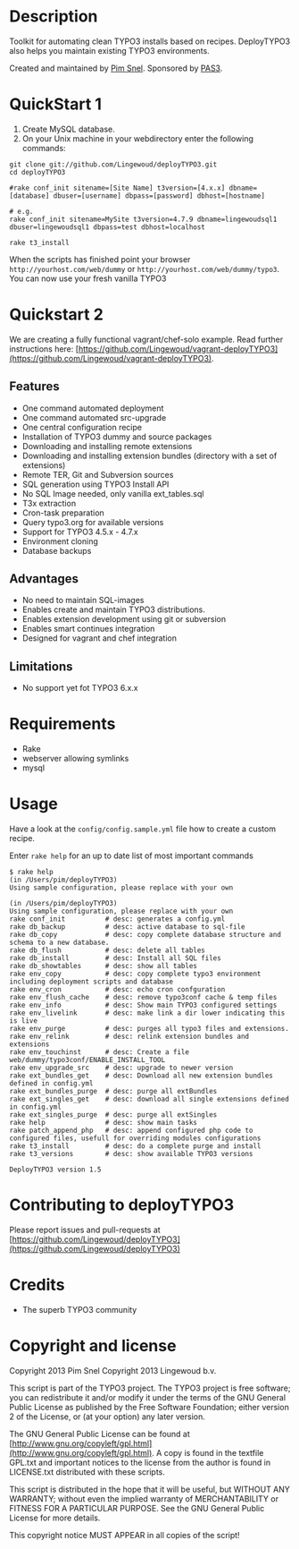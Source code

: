 Description
===========
Toolkit for automating clean TYPO3 installs based on recipes. DeployTYPO3 also
helps you maintain existing TYPO3 environments.

Created and maintained by [Pim Snel](https://github.com/mipmip).
Sponsored by [PAS3](http://www.pas3.com).

QuickStart 1
============

1. Create MySQL database.
2. On your Unix machine in your webdirectory enter the following commands:

```
git clone git://github.com/Lingewoud/deployTYPO3.git
cd deployTYPO3

#rake conf_init sitename=[Site Name] t3version=[4.x.x] dbname=[database] dbuser=[username] dbpass=[password] dbhost=[hostname]

# e.g.
rake conf_init sitename=MySite t3version=4.7.9 dbname=lingewoudsql1 dbuser=lingewoudsql1 dbpass=test dbhost=localhost

rake t3_install
```


When the scripts has finished point your browser ```http://yourhost.com/web/dummy``` or ```http://yourhost.com/web/dummy/typo3```. You can now use your fresh vanilla TYPO3

Quickstart 2
============

We are creating a fully functional vagrant/chef-solo example. Read further instructions here: [https://github.com/Lingewoud/vagrant-deployTYPO3](https://github.com/Lingewoud/vagrant-deployTYPO3).

Features
--------
* One command automated deployment  
* One command automated src-upgrade 
* One central configuration recipe
* Installation of TYPO3 dummy and source packages
* Downloading and installing remote extensions
* Downloading and installing extension bundles (directory with a set of extensions)
* Remote TER, Git and Subversion sources
* SQL generation using TYPO3 Install API
* No SQL Image needed, only vanilla ext_tables.sql
* T3x extraction
* Cron-task preparation
* Query typo3.org for available versions
* Support for TYPO3 4.5.x - 4.7.x
* Environment cloning
* Database backups

Advantages
----------
* No need to maintain SQL-images
* Enables create and maintain TYPO3 distributions. 
* Enables extension development using git or subversion
* Enables smart continues integration
* Designed for vagrant and chef integration

Limitations
-----------
* No support yet fot TYPO3 6.x.x

Requirements
============
* Rake
* webserver allowing symlinks
* mysql

Usage
=====

Have a look at the ```config/config.sample.yml``` file how to create a custom recipe.

Enter ```rake help``` for an up to date list of most important commands

```
$ rake help
(in /Users/pim/deployTYPO3)
Using sample configuration, please replace with your own

(in /Users/pim/deployTYPO3)
Using sample configuration, please replace with your own
rake conf_init          # desc: generates a config.yml
rake db_backup          # desc: active database to sql-file
rake db_copy            # desc: copy complete database structure and schema to a new database.
rake db_flush           # desc: delete all tables
rake db_install         # desc: Install all SQL files
rake db_showtables      # desc: show all tables
rake env_copy           # desc: copy complete typo3 environment including deployment scripts and database
rake env_cron           # desc: echo cron confguration
rake env_flush_cache    # desc: remove typo3conf cache & temp files
rake env_info           # desc: Show main TYPO3 configured settings
rake env_livelink       # desc: make link a dir lower indicating this is live
rake env_purge          # desc: purges all typo3 files and extensions.
rake env_relink         # desc: relink extension bundles and extensions
rake env_touchinst      # desc: Create a file web/dummy/typo3conf/ENABLE_INSTALL_TOOL
rake env_upgrade_src    # desc: upgrade to newer version
rake ext_bundles_get    # desc: Download all new extension bundles defined in config.yml
rake ext_bundles_purge  # desc: purge all extBundles
rake ext_singles_get    # desc: download all single extensions defined in config.yml
rake ext_singles_purge  # desc: purge all extSingles
rake help               # desc: show main tasks
rake patch_append_php   # desc: append configured php code to configured files, usefull for overriding modules configurations
rake t3_install         # desc: do a complete purge and install
rake t3_versions        # desc: show available TYPO3 versions

DeployTYPO3 version 1.5
```

Contributing to deployTYPO3
===========================
Please report issues and pull-requests at [https://github.com/Lingewoud/deployTYPO3](https://github.com/Lingewoud/deployTYPO3)

Credits
=======
* The superb TYPO3 community

Copyright and license
=====================
Copyright 2013 Pim Snel
Copyright 2013 Lingewoud b.v.

This script is part of the TYPO3 project. The TYPO3 project is
free software; you can redistribute it and/or modify
it under the terms of the GNU General Public License as published by
the Free Software Foundation; either version 2 of the License, or
(at your option) any later version.

The GNU General Public License can be found at
[http://www.gnu.org/copyleft/gpl.html](http://www.gnu.org/copyleft/gpl.html).
A copy is found in the textfile GPL.txt and important notices to the license
from the author is found in LICENSE.txt distributed with these scripts.

This script is distributed in the hope that it will be useful,
but WITHOUT ANY WARRANTY; without even the implied warranty of
MERCHANTABILITY or FITNESS FOR A PARTICULAR PURPOSE.  See the
GNU General Public License for more details.

This copyright notice MUST APPEAR in all copies of the script!










